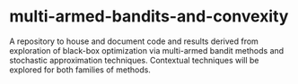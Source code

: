 # multi-armed-bandits-and-convexity
A repository to house and document code and results derived from exploration of black-box optimization via multi-armed bandit methods and stochastic approximation techniques. Contextual techniques will be explored for both families of methods.
